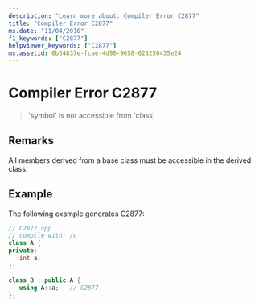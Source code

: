 ```yaml
---
description: "Learn more about: Compiler Error C2877"
title: "Compiler Error C2877"
ms.date: "11/04/2016"
f1_keywords: ["C2877"]
helpviewer_keywords: ["C2877"]
ms.assetid: 0b54837e-fcae-4d90-9658-623250435e24
---
```

# Compiler Error C2877

> 'symbol' is not accessible from 'class'

## Remarks

All members derived from a base class must be accessible in the derived class.

## Example

The following example generates C2877:

```cpp
// C2877.cpp
// compile with: /c
class A {
private:
   int a;
};

class B : public A {
   using A::a;   // C2877
};
```
